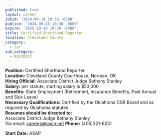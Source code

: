 ```yaml
---
published: true
layout: career
jobid: '2024-09-18 10:38 -0500'
publish: '2024-09-18 10:38 -0500'
expire: '2025-10-18 10:38 -0500'
title: Certified Shorthand Reporter
location: Cleveland County
category:
  - csr
sub_category:
  - DISTRICT
---
```

**Position:** Certified Shorthand Reporter  
**Location:** Cleveland County Courthouse, Norman, OK   
**Hiring Official:** Associate District Judge Bethany Stanley  
**Salary:** per statute, starting salary is $53,000  
**Benefits:** State Employment (Retirement, Insurance Benefits, Paid Annual and Sick Leave)  
**Necessary Qualifications:** Certified by the Oklahoma CSR Board and as required by Oklahoma statutes  
**Resumes should be directed to:**  
Associate District Judge Bethany Stanley  
Via email: [careers@oscn.net](mailto:careers@oscn.net?subject=cleveland-county-reporter)
**Phone:** (405)321-6251  

**Start Date:** ASAP
